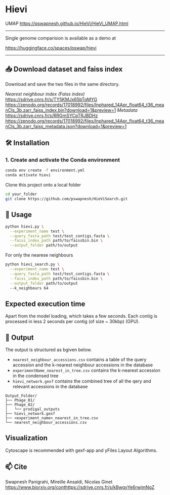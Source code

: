 # Hievi

UMAP
https://pswapnesh.github.io/HieVi/HieVi_UMAP.html

---
Single genome comparision is available as a demo at 

https://huggingface.co/spaces/pswap/hievi

---


## 📥 Download dataset and faiss index

Download and save the two files in the same directory. 

*Nearest neighbour index (Faiss index)*
https://sdrive.cnrs.fr/s/TY5KMJx65bTqMYG
https://zenodo.org/records/17018992/files/Inphared_14Apr_float64_t36_meanCls_3b.zarr_faiss_index.bin?download=1&preview=1
*Metadata*
https://sdrive.cnrs.fr/s/RRGmSYCpTRJBDHz
https://zenodo.org/records/17018992/files/Inphared_14Apr_float64_t36_meanCls_3b.zarr_faiss_metadata.json?download=1&preview=1

## 🛠️ Installation

### 1. Create and activate the Conda environment

```bash
conda env create -f environment.yml
conda activate hievi
```

Clone this project onto a local folder
```bash
cd your_folder
git clone https://github.com/pswapnesh/HieViSearch.git
```


## 🚀 Usage
```bash
python hievi.py \
  --experiment_name test \
  --query_fasta_path test/test_contigs.fasta \
  --faiss_index_path path/to/faissbin.bin \
  --output_folder path/to/output
```
For only the nearese neighbours 
```bash
python hievi_search.py \
  --experiment_name test \
  --query_fasta_path test/test_contigs.fasta \
  --faiss_index_path path/to/faissbin.bin \
  --output_folder path/to/output
  --k_neighbours 64
```

## Expected execution time
Apart from the model loading, which takes a few seconds. Each contig is processed in less 2 seconds per contig (of size ~ 30kbp) (GPU).

## 📂 Output
The output is structured as bgiven below.
- ```nearest_neighbour_accessions.csv``` contains a table of the query accession and the k-nearest neighbour accessions in the database
- ```experimentName_nearest_in_tree.csv``` contains the k-nearest accession in the condensed tree
- ```hievi_network.gexf``` contains the combined tree of all the qery and relevant accessions in the database 

```php-template
Output_Folder/
├── Phage_01/
├── Phage_02/
│   └── prodigal_outputs
├── hievi_network.gexf
├── <experiment_name>_nearest_in_tree.csv
└── nearest_neighbour_accessions.csv
```

## Visualization
Cytoscape is recommended with gexf-app and yFiles Layout Algorithms.

## 📫 Cite
Swapnesh Panigrahi, Mireille Ansaldi, Nicolas Ginet
https://www.biorxiv.org/conthttps://sdrive.cnrs.fr/s/kBwgyYe6rwjmNgZ
